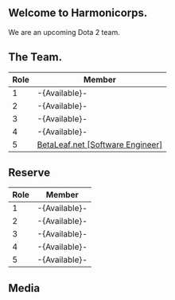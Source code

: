 ## Welcome to Harmonicorps.

We are an upcoming Dota 2 team.

## The Team.

|Role|Member|
|---|---|
| 1 |-{Available}-|
| 2 |-{Available}-|
| 3 |-{Available}-|
| 4 |-{Available}-|
| 5 |[BetaLeaf.net [Software Engineer]](http://steamcommunity.com/id/BetaLeaf)|

## Reserve
|Role|Member|
|---|---|
| 1 |-{Available}-|
| 2 |-{Available}-|
| 3 |-{Available}-|
| 4 |-{Available}-|
| 5 |-{Available}-|

## Media
